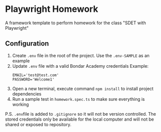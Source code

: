 # Playwright Homework
A framework template to perform homework for the class "SDET with Playwright"

## Configuration
1. Create ```.env``` file in the root of the project. Use the ```.env-SAMPLE``` as an example
2. Update ```.env``` file with a valid Bondar Academy credentials
    Example:
    ```
    EMAIL='test@test.com'
    PASSWORD='Welcome1'
    ```
3. Open a new terminal, execute command ```npm install``` to install project dependencies
4. Run a sample test in ```homework.spec.ts``` to make sure everything is working

P.S. ```.env```file is added to ```.gitignore``` so it will not be version controlled. 
The stored credentials only be available for the local computer and will not be shared or exposed to repository.